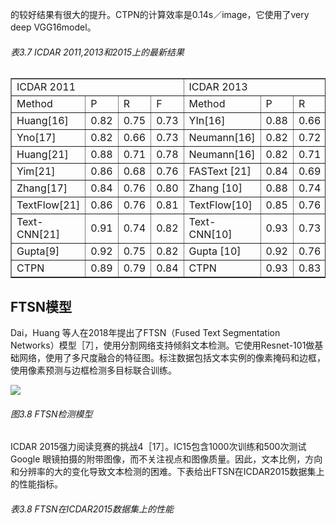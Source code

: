 的较好结果有很大的提升。CTPN的计算效率是0.14s／image，它使用了very deep VGG16model。

###### 表3.7 ICDAR 2011,2013和2015上的最新结果


<table border="1" ><tr>
<td colspan="4" rowspan="1">ICDAR 2011</td>
<td colspan="5" rowspan="1">ICDAR 2013</td>
<td colspan="4" rowspan="1">ICDAR 2015</td>
</tr><tr>
<td colspan="1" rowspan="1">Method</td>
<td colspan="1" rowspan="1">P</td>
<td colspan="1" rowspan="1">R</td>
<td colspan="1" rowspan="1">F</td>
<td colspan="1" rowspan="1">Method</td>
<td colspan="1" rowspan="1">P</td>
<td colspan="1" rowspan="1">R</td>
<td colspan="1" rowspan="1">F</td>
<td colspan="1" rowspan="1">T(s)</td>
<td colspan="1" rowspan="1">Method</td>
<td colspan="1" rowspan="1">P</td>
<td colspan="1" rowspan="1">R</td>
<td colspan="1" rowspan="1">F</td>
</tr><tr>
<td colspan="1" rowspan="1">Huang[16]</td>
<td colspan="1" rowspan="1">0.82</td>
<td colspan="1" rowspan="1">0.75</td>
<td colspan="1" rowspan="1">0.73</td>
<td colspan="1" rowspan="1">YIn[16]</td>
<td colspan="1" rowspan="1">0.88</td>
<td colspan="1" rowspan="1">0.66</td>
<td colspan="1" rowspan="1">0.76</td>
<td colspan="1" rowspan="1">0.43</td>
<td colspan="1" rowspan="1">CNN Pro.</td>
<td colspan="1" rowspan="1">0.35</td>
<td colspan="1" rowspan="1">0.34</td>
<td colspan="1" rowspan="1">0.35</td>
</tr><tr>
<td colspan="1" rowspan="1">Yno[17]</td>
<td colspan="1" rowspan="1">0.82</td>
<td colspan="1" rowspan="1">0.66</td>
<td colspan="1" rowspan="1">0.73</td>
<td colspan="1" rowspan="1">Neumann[16]</td>
<td colspan="1" rowspan="1">0.82</td>
<td colspan="1" rowspan="1">0.72</td>
<td colspan="1" rowspan="1">0.77</td>
<td colspan="1" rowspan="1">0.40</td>
<td colspan="1" rowspan="1">Deep2Text</td>
<td colspan="1" rowspan="1">0.50</td>
<td colspan="1" rowspan="1">0.32</td>
<td colspan="1" rowspan="1">0.39</td>
</tr><tr>
<td colspan="1" rowspan="1">Huang[21]</td>
<td colspan="1" rowspan="1">0.88</td>
<td colspan="1" rowspan="1">0.71</td>
<td colspan="1" rowspan="1">0.78</td>
<td colspan="1" rowspan="1">Neumann[16]</td>
<td colspan="1" rowspan="1">0.82</td>
<td colspan="1" rowspan="1">0.71</td>
<td colspan="1" rowspan="1">0.76</td>
<td colspan="1" rowspan="1">0.40</td>
<td colspan="1" rowspan="1">HUST</td>
<td colspan="1" rowspan="1">0.44</td>
<td colspan="1" rowspan="1">0.38</td>
<td colspan="1" rowspan="1">0.41</td>
</tr><tr>
<td colspan="1" rowspan="1">Yim[21]</td>
<td colspan="1" rowspan="1">0.86</td>
<td colspan="1" rowspan="1">0.68</td>
<td colspan="1" rowspan="1">0.76</td>
<td colspan="1" rowspan="1">FASText [21]</td>
<td colspan="1" rowspan="1">0.84</td>
<td colspan="1" rowspan="1">0.69</td>
<td colspan="1" rowspan="1">0.77</td>
<td colspan="1" rowspan="1">0.15</td>
<td colspan="1" rowspan="1">AJOU</td>
<td colspan="1" rowspan="1">0.47</td>
<td colspan="1" rowspan="1">0.47</td>
<td colspan="1" rowspan="1">0.47</td>
</tr><tr>
<td colspan="1" rowspan="1">Zhang[17]</td>
<td colspan="1" rowspan="1">0.84</td>
<td colspan="1" rowspan="1">0.76</td>
<td colspan="1" rowspan="1">0.80</td>
<td colspan="1" rowspan="1">Zhang [10]</td>
<td colspan="1" rowspan="1">0.88</td>
<td colspan="1" rowspan="1">0.74</td>
<td colspan="1" rowspan="1">0.80</td>
<td colspan="1" rowspan="1">60.0</td>
<td colspan="1" rowspan="1">NJU-Text</td>
<td colspan="1" rowspan="1">0.70</td>
<td colspan="1" rowspan="1">0.36</td>
<td colspan="1" rowspan="1">0.47</td>
</tr><tr>
<td colspan="1" rowspan="1">TextFlow[21]</td>
<td colspan="1" rowspan="1">0.86</td>
<td colspan="1" rowspan="1">0.76</td>
<td colspan="1" rowspan="1">0.81</td>
<td colspan="1" rowspan="1">TextFlow[10]</td>
<td colspan="1" rowspan="1">0.85</td>
<td colspan="1" rowspan="1">0.76</td>
<td colspan="1" rowspan="1">0.80</td>
<td colspan="1" rowspan="1">0.94</td>
<td colspan="1" rowspan="1">StradVision1</td>
<td colspan="1" rowspan="1">0.53</td>
<td colspan="1" rowspan="1">0.46</td>
<td colspan="1" rowspan="1">0.50</td>
</tr><tr>
<td colspan="1" rowspan="1">Text-CNN[21]</td>
<td colspan="1" rowspan="1">0.91</td>
<td colspan="1" rowspan="1">0.74</td>
<td colspan="1" rowspan="1">0.82</td>
<td colspan="1" rowspan="1">Text-CNN[10]</td>
<td colspan="1" rowspan="1">0.93</td>
<td colspan="1" rowspan="1">0.73</td>
<td colspan="1" rowspan="1">0.82</td>
<td colspan="1" rowspan="1">4.6</td>
<td colspan="1" rowspan="1">StradVision2</td>
<td colspan="1" rowspan="1">0.77</td>
<td colspan="1" rowspan="1">0.37</td>
<td colspan="1" rowspan="1">0.50</td>
</tr><tr>
<td colspan="1" rowspan="1">Gupta[9]</td>
<td colspan="1" rowspan="1">0.92</td>
<td colspan="1" rowspan="1">0.75</td>
<td colspan="1" rowspan="1">0.82</td>
<td colspan="1" rowspan="1">Gupta [10]</td>
<td colspan="1" rowspan="1">0.92</td>
<td colspan="1" rowspan="1">0.76</td>
<td colspan="1" rowspan="1">0.83</td>
<td colspan="1" rowspan="1">0.07</td>
<td colspan="1" rowspan="1">Zhang</td>
<td colspan="1" rowspan="1">0.71</td>
<td colspan="1" rowspan="1">0.43</td>
<td colspan="1" rowspan="1">0.54</td>
</tr><tr>
<td colspan="1" rowspan="1">CTPN</td>
<td colspan="1" rowspan="1">0.89</td>
<td colspan="1" rowspan="1">0.79</td>
<td colspan="1" rowspan="1">0.84</td>
<td colspan="1" rowspan="1">CTPN</td>
<td colspan="1" rowspan="1">0.93</td>
<td colspan="1" rowspan="1">0.83</td>
<td colspan="1" rowspan="1">0.88</td>
<td colspan="1" rowspan="1">0.14°</td>
<td colspan="1" rowspan="1">CTPN</td>
<td colspan="1" rowspan="1">0.74</td>
<td colspan="1" rowspan="1">0.52</td>
<td colspan="1" rowspan="1">0.61</td>
</tr></table>

## FTSN模型

Dai，Huang 等人在2018年提出了FTSN（Fused Text Segmentation Networks）模型［7］，使用分割网络支持倾斜文本检测。它使用Resnet-101做基础网络，使用了多尺度融合的特征图。标注数据包括文本实例的像素掩码和边框，使用像素预测与边框检测多目标联合训练。

<!-- Feature extraction Feature fusion region proposing Text Instance prediction 4000 10 4008 801ppnt Ca 月 RCt RIN Ret 、 h x1+1)x2 Mam N0 Carsl, Xe ag1 T  Pea  - 282  A4.1004 Px+1x4 PSaOPoing Bsea An C4 24 θ Eng4 1034.2 C4 Aea Red  -->
![](https://textin-image-store-1303028177.cos.ap-shanghai.myqcloud.com/external/6086f555c6f71cc1)

###### 图3.8 FTSN检测模型

ICDAR 2015强力阅读竞赛的挑战4［17］。IC15包含1000次训练和500次测试Google 眼镜拍摄的附带图像，而不关注视点和图像质量。因此，文本比例，方向和分辨率的大的变化导致文本检测的困难。下表给出FTSN在ICDAR2015数据集上的性能指标。

###### 表3.8 FTSN在ICDAR2015数据集上的性能

